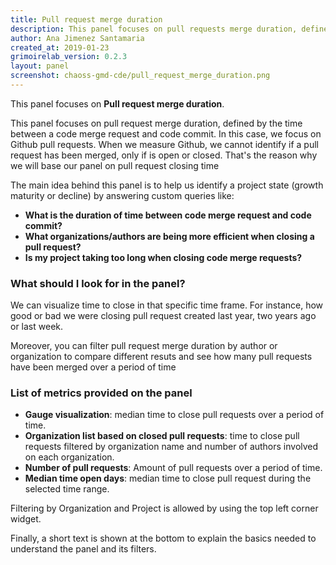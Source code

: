 ```yaml
---
title: Pull request merge duration
description: This panel focuses on pull requests merge duration, defined by the time between code merge request and code commit.
author: Ana Jimenez Santamaria
created_at: 2019-01-23
grimoirelab_version: 0.2.3
layout: panel
screenshot: chaoss-gmd-cde/pull_request_merge_duration.png
---
```



This panel focuses on **Pull request merge duration**.


This panel focuses on pull request merge duration, defined by the time between a code merge request and code commit. In this case, we focus on Github pull requests. When we measure Github, we cannot identify if a pull request has been merged, only if is open or closed. That's the reason why we will base our panel on pull request closing time

The main idea behind this panel is to help us identify a project state (growth maturity or decline) by answering custom queries like:
* **What is the duration of time between code merge request and code commit?**
* **What organizations/authors are being more efficient when closing a pull request?**
* **Is my project taking too long when closing code merge requests?**


### What should I look for in the panel?

We can visualize time to close in that specific time frame. For instance, how good or bad we were closing pull request created last year, two years ago or last week.

Moreover, you can filter pull request merge duration by author or organization to compare different resuts and see how many pull requests have been merged over a period of time

### List of metrics provided on the panel
* **Gauge visualization**: median time to close pull requests over a period of time.
* **Organization list based on closed pull requests**: time to close pull requests filtered by organization name and number of authors involved on each organization.
* **Number of pull requests**: Amount of pull requests over a period of time.
* **Median time open days**: median time to close pull request during the selected time range.

Filtering by Organization and Project is allowed by using the top left corner widget.

Finally, a short text is shown at the bottom to explain the basics needed to understand the panel and its filters.

